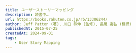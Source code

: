 ```yaml
---
title: ユーザーストーリーマッピング 
description: 読書中…
url: https://books.rakuten.co.jp/rb/13306244/
author: Jeff Patton (著), 川口 恭伸 (監修), 長尾 高弘 (翻訳)
publishedAt: 2015-07-25
createdAt: 2024-09-01
tags: 
    - User Story Mapping
---
```

